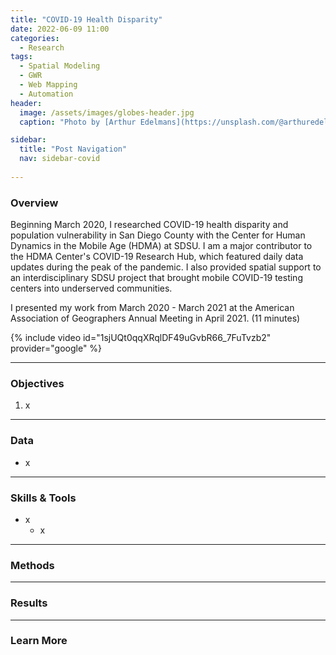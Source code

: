 ```yaml
---
title: "COVID-19 Health Disparity"
date: 2022-06-09 11:00
categories:
  - Research
tags:
  - Spatial Modeling
  - GWR
  - Web Mapping
  - Automation
header:
  image: /assets/images/globes-header.jpg
  caption: "Photo by [Arthur Edelmans](https://unsplash.com/@arthuredelmans_) on [Unsplash](https://unsplash.com/)"

sidebar:
  title: "Post Navigation"
  nav: sidebar-covid
      
---
```

### Overview
Beginning March 2020, I researched COVID-19 health disparity and population vulnerability in San Diego County with the Center for Human Dynamics in the Mobile Age (HDMA) at SDSU. I am a major contributor to the HDMA Center's COVID-19 Research Hub, which featured daily data updates during the peak of the pandemic. I also provided spatial support to an interdisciplinary SDSU project that brought mobile COVID-19 testing centers into underserved communities.

I presented my work from March 2020 - March 2021 at the American Association of Geographers Annual Meeting in April 2021. (11 minutes)

{% include video id="1sjUQt0qqXRqlDF49uGvbR66_7FuTvzb2" provider="google" %}

***

### Objectives
1. x

***

### Data
* x

***

### Skills & Tools
* x
  * x

***

### Methods

***

### Results


***

### Learn More
